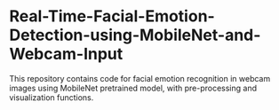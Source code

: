 # Real-Time-Facial-Emotion-Detection-using-MobileNet-and-Webcam-Input
This repository contains code for facial emotion recognition in webcam images using MobileNet pretrained model, with pre-processing and visualization functions.
